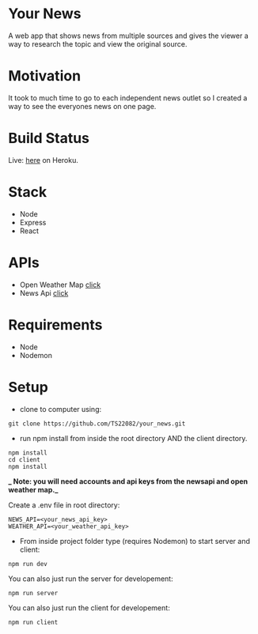 # Your News

A web app that shows news from multiple sources and gives the viewer a way to research the topic and view the original source.

# Motivation

It took to much time to go to each independent news outlet so I created a way to see the everyones news on one page.

# Build Status

Live: [here](https://your-news.herokuapp.com/) on Heroku.

# Stack

- Node
- Express
- React

# APIs

- Open Weather Map [click](https://openweathermap.org/api)
- News Api [click](https://newsapi.org/)

# Requirements

- Node
- Nodemon

# Setup

- clone to computer using:

```
git clone https://github.com/TS22082/your_news.git
```

- run npm install from inside the root directory AND the client directory.

```
npm install
cd client
npm install
```

**_ Note: you will need accounts and api keys from the newsapi and open weather map._**

Create a .env file in root directory:

```
NEWS_API=<your_news_api_key>
WEATHER_API=<your_weather_api_key>
```

- From inside project folder type (requires Nodemon) to start server and client:

```
npm run dev
```

You can also just run the server for developement:

```
npm run server
```

You can also just run the client for developement:

```
npm run client
```
